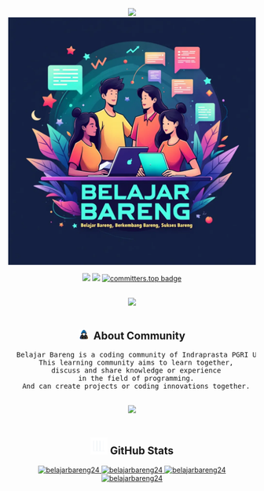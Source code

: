 <div align="center">
<img src="https://readme-typing-svg.demolab.com?font=Inconsolata&weight=500&size=50&duration=4000&color=06b6d4&center=true&vCenter=true&multiline=true&repeat=false&random=false&width=1300&height=140&lines=Hello+World;Welcome+To+Belajar+Bareng+Community+%E2%9C%A9"/>
<br>
<img src="./asset/banner.jpg"/>
<br>
<p align="center">
  <img src="https://visitor-badge.laobi.icu/badge?page_id=belajarbareng24.belajarbareng24" />
  <a href="https://github.com/belajarbareng24"><img src="https://img.shields.io/github/followers/belajarbareng24?label=followers&style=social"/></a>
  <a href="https://user-badge.committers.top/indonesia/belajarbareng24"><img src="https://user-badge.committers.top/indonesia/belajarbareng24.svg" alt="committers.top badge"></a>
</p>
<br>
<img src="https://user-images.githubusercontent.com/73097560/115834477-dbab4500-a447-11eb-908a-139a6edaec5c.gif">
<br><br>
<h2 align="center"><img src="./asset/about_me.gif" width="20px">&nbsp;&nbsp;<b>About Community</b></h2>
<pre>
  Belajar Bareng is a coding community of Indraprasta PGRI University students formed in 2024.
  This learning community aims to learn together,
  discuss and share knowledge or experience
  in the field of programming.
  And can create projects or coding innovations together.
</pre>
<br>
<img src="https://user-images.githubusercontent.com/73097560/115834477-dbab4500-a447-11eb-908a-139a6edaec5c.gif">
<br><br>
<h2 align="center"><img src="./asset/stats.gif" width="35px"/><b> GitHub Stats </b></h2>

<div align="center">
<a href="https://github.com/belajarbareng24/">
      <img src="https://github-readme-stats.vercel.app/api?username=belajarbareng24&&include_all_commits=true&count_private=true&show_icons=true&theme=synthwave&hide_border=true" width="450" alt="belajarbareng24"/>
     <img src="https://github-readme-streak-stats.herokuapp.com/?user=belajarbareng24&theme=synthwave&hide_border=true&date_format=j%20M[%20Y]" width="450" alt="belajarbareng24"/>
     <img src="https://github-readme-stats.vercel.app/api/top-langs/?username=belajarbareng24&layout=compact&theme=synthwave" width="450"  alt="belajarbareng24"/>
     <img src="https://github-profile-trophy.vercel.app/?username=belajarbareng24&title=MultipleLang,Stars,Followers,Issues,Commits,Puller&row=2&column=3&layout=compact&theme=synthwave&no-frame=true&no-bg=true" width="450" alt="belajarbareng24"/>
</a>
